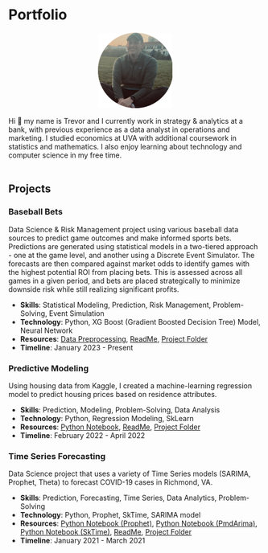 # Portfolio
<p align="center"><img src="./assets/casual.png" alt="Profile Picture" height="150"></p>
<!-- width="140"  -->

Hi 👋 my name is Trevor and I currently work in strategy & analytics at a bank, with previous experience as a data analyst in operations and marketing. I studied economics at UVA with additional coursework in statistics and mathematics. I also enjoy learning about technology and computer science in my free time.
<br><br>

## Projects

### Baseball Bets
Data Science & Risk Management project using various baseball data sources to predict game outcomes and make informed sports bets. Predictions are generated using statistical models in a two-tiered approach - one at the game level, and another using a Discrete Event Simulator. The forecasts are then compared against market odds to identify games with the highest potential ROI from placing bets. This is assessed across all games in a given period, and bets are placed strategically to minimize downside risk while still realizing significant profits.
- **Skills**: Statistical Modeling, Prediction, Risk Management, Problem-Solving, Event Simulation
- **Technology**: Python, XG Boost (Gradient Boosted Decision Tree) Model, Neural Network
- **Resources**: [Data Preprocessing](./projects/baseball/preprocess.ipynb), [ReadMe](./projects/baseball#readme), [Project Folder](./projects/baseball)
- **Timeline**: January 2023 - Present

### Predictive Modeling
Using housing data from Kaggle, I created a machine-learning regression model to predict housing prices based on residence attributes.
- **Skills**: Prediction, Modeling, Problem-Solving, Data Analysis
- **Technology**: Python, Regression Modeling, SkLearn
- **Resources**: [Python Notebook](./projects/housing/main.ipynb), [ReadMe](./projects/housing#readme), [Project Folder](./projects/housing)
- **Timeline**: February 2022 - April 2022

### Time Series Forecasting
Data Science project that uses a variety of Time Series models (SARIMA, Prophet, Theta) to forecast COVID-19 cases in Richmond, VA.
- **Skills**: Prediction, Forecasting, Time Series, Data Analytics, Problem-Solving
- **Technology**: Python, Prophet, SkTime, SARIMA model
- **Resources**: [Python Notebook (Prophet)](./projects/covid/prophet.ipynb), [Python Notebook (PmdArima)](./projects/covid/pmdarima.ipynb), [Python Notebook (SkTime)](./projects/covid/sktime.ipynb), [ReadMe](./projects/covid#readme), [Project Folder](./projects/covid)
- **Timeline**: January 2021 - March 2021

